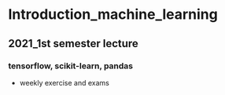 # Introduction_machine_learning

## 2021_1st semester lecture
### tensorflow, scikit-learn, pandas

+ weekly exercise and exams
